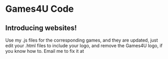 <h1>Games4U Code</h1>
<h2>Introducing websites!</h2>
Use my .js files for the corresponding games, and they are updated, just edit your .html files to include your logo, and remove the Games4U logo, if you know how to. Email me to fix it at <a href="mailto=maxgamertv12@gmail.com>maxgamertv12@gmail.com</a>, but I will charge a fee.
